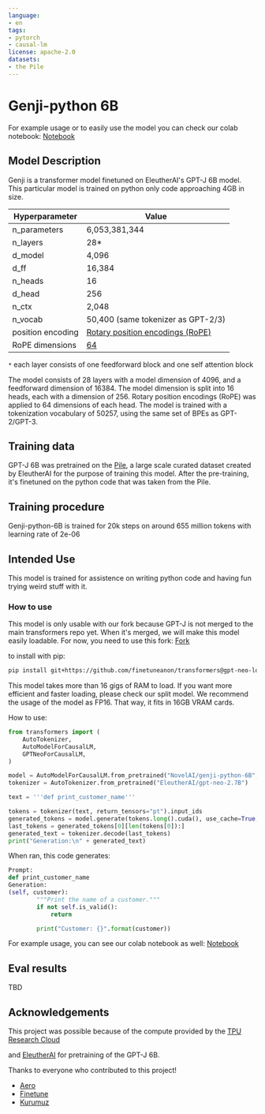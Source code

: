 ```yaml
---
language:
- en
tags:
- pytorch
- causal-lm
license: apache-2.0
datasets:
- the Pile
---
```


# Genji-python 6B

For example usage or to easily use the model you can check our colab notebook:
[Notebook](https://colab.research.google.com/drive/1PnWpx02IEUkY8jhLKd_NewUGEXahAska?usp=sharing)

## Model Description

Genji is a transformer model finetuned on EleutherAI's GPT-J 6B model. This particular model is trained on python only code approaching 4GB in size.

| Hyperparameter    | Value  | 
|-------------------|--------|
| n_parameters      | 6,053,381,344 |
| n_layers          | 28*    |
| d_model           | 4,096  |
| d_ff              | 16,384 |
| n_heads           | 16     |
| d_head            | 256    |
| n_ctx             | 2,048  |
| n_vocab           | 50,400 (same tokenizer as GPT-2/3)  |
| position encoding | [Rotary position encodings (RoPE)](https://arxiv.org/abs/2104.09864) |
| RoPE dimensions   | [64](https://github.com/kingoflolz/mesh-transformer-jax/blob/f2aa66e0925de6593dcbb70e72399b97b4130482/mesh_transformer/layers.py#L223) |

`*` each layer consists of one feedforward block and one self attention block

The model consists of 28 layers with a model dimension of 4096, and a feedforward dimension of 16384. The model
dimension is split into 16 heads, each with a dimension of 256. Rotary position encodings (RoPE) was applied to 64
dimensions of each head. The model is trained with a tokenization vocabulary of 50257, using the same set of BPEs as
GPT-2/GPT-3.

## Training data

GPT-J 6B was pretrained on the [Pile](pile.eleuther.ai), a large scale curated dataset created by EleutherAI for the purpose of training this model. After the pre-training, it's finetuned on the python code that was taken from the Pile.

## Training procedure

Genji-python-6B is trained for 20k steps on around 655 million tokens with learning rate of 2e-06

## Intended Use

This model is trained for assistence on writing python code and having fun trying weird stuff with it. 

### How to use

This model is only usable with our fork because GPT-J is not merged to the main transformers repo yet. When it's merged, we will make this model easily loadable.
For now, you need to use this fork:
[Fork](https://github.com/finetuneanon/transformers)

to install with pip:
```bash
pip install git+https://github.com/finetuneanon/transformers@gpt-neo-localattention3-rp-b
```

This model takes more than 16 gigs of RAM to load. If you want more efficient and faster loading, please check our split model.
We recommend the usage of the model as FP16. That way, it fits in 16GB VRAM cards.

How to use:
```python
from transformers import (
    AutoTokenizer,
    AutoModelForCausalLM,
    GPTNeoForCausalLM,
)

model = AutoModelForCausalLM.from_pretrained("NovelAI/genji-python-6B", use_auth_token=True).half().eval().cuda()
tokenizer = AutoTokenizer.from_pretrained("EleutherAI/gpt-neo-2.7B")

text = '''def print_customer_name'''

tokens = tokenizer(text, return_tensors="pt").input_ids
generated_tokens = model.generate(tokens.long().cuda(), use_cache=True, do_sample=True, top_k=50, temperature=0.3, top_p=0.9, repetition_penalty=1.125, min_length=1, max_length=len(tokens[0]) + 400, pad_token_id=tokenizer.eos_token_id)
last_tokens = generated_tokens[0][len(tokens[0]):]
generated_text = tokenizer.decode(last_tokens)
print("Generation:\n" + generated_text)
```
When ran, this code generates:
```python
Prompt:
def print_customer_name
Generation:
(self, customer):
        """Print the name of a customer."""
        if not self.is_valid():
            return

        print("Customer: {}".format(customer))
```

For example usage, you can see our colab notebook as well:
[Notebook](https://colab.research.google.com/drive/1PnWpx02IEUkY8jhLKd_NewUGEXahAska?usp=sharing)

## Eval results

TBD

## Acknowledgements

This project was possible because of the compute provided by the
[TPU Research Cloud](https://sites.research.google/trc/)

and [EleutherAI](https://eleuther.ai/) for pretraining of the GPT-J 6B.

Thanks to everyone who contributed to this project!

- [Aero](https://github.com/AeroScripts)
- [Finetune](https://github.com/finetuneanon)
- [Kurumuz](https://github.com/kurumuz)